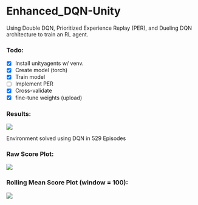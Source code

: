 # Enhanced_DQN-Unity
Using Double DQN, Prioritized Experience Replay (PER), and Dueling DQN architecture to train an RL agent.

### Todo:

- [x] Install unityagents w/ venv.
- [x] Create model (torch)
- [x] Train model
- [ ] Implement PER
- [x] Cross-validate
- [x] fine-tune weights (upload)
### Results:
![](https://github.com/QasimWani/Enhanced_DQN-Unity/blob/master/output/output.gif)

<p>Environment solved using DQN in 529 Episodes</p>

### Raw Score Plot:
![](https://github.com/QasimWani/Enhanced_DQN-Unity/blob/master/output/raw_score.png)

### Rolling Mean Score Plot (window = 100):
![](https://github.com/QasimWani/Enhanced_DQN-Unity/blob/master/output/rolling_score.png)
